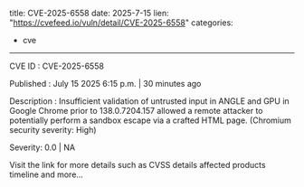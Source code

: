  
title: CVE-2025-6558
date: 2025-7-15
lien: "https://cvefeed.io/vuln/detail/CVE-2025-6558"
categories:
  - cve
---

CVE ID : CVE-2025-6558

Published :  July 15
2025
6:15 p.m. | 30 minutes ago

Description : Insufficient validation of untrusted input in ANGLE and GPU in Google Chrome prior to 138.0.7204.157 allowed a remote attacker to potentially perform a sandbox escape via a crafted HTML page. (Chromium security severity: High)

Severity: 0.0 | NA

Visit the link for more details
such as CVSS details
affected products
timeline
and more...
